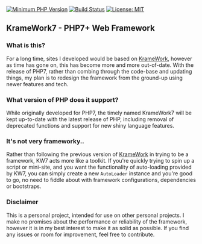 [![Minimum PHP Version](https://img.shields.io/badge/php-%3E%3D%207.0-8892BF.svg?style=flat-square)](https://php.net/)
[![Build Status](https://img.shields.io/travis/Kruithne/KrameWork7.svg?style=flat-square)](https://travis-ci.org/Kruithne/KrameWork7)
[![License: MIT](https://img.shields.io/badge/License-MIT-yellow.svg?style=flat-square)](https://github.com/Kruithne/KrameWork7/blob/master/LICENSE)

## KrameWork7 - PHP7+ Web Framework

### What is this?
For a long time, sites I developed would be based on [KrameWork](https://github.com/Kruithne/KrameWork), however as time has gone on, this has become more and more out-of-date. With the release of PHP7, rather than combing through the code-base and updating things, my plan is to redesign the framework from the ground-up using newer features and tech.

### What version of PHP does it support?
While originally developed for PHP7, the timely named KrameWork7 will be kept up-to-date with the latest release of PHP, including removal of deprecated functions and support for new shiny language features.

### It's not very frameworky..
Rather than following the previous version of [KrameWork](https://github.com/Kruithne/KrameWork) in trying to be a framework, KW7 acts more like a toolkit. If you're quickly trying to spin up a script or mini-site, and you want the functionality of auto-loading provided by KW7, you can simply create a new `AutoLoader` instance and you're good to go, no need to fiddle about with framework configurations, dependencies or bootstraps. 

### Disclaimer
This is a personal project, intended for use on other personal projects. I make no promises about the performance or reliability of the framework, however it is in my best interest to make it as solid as possible. If you find any issues or room for improvement, feel free to contribute.